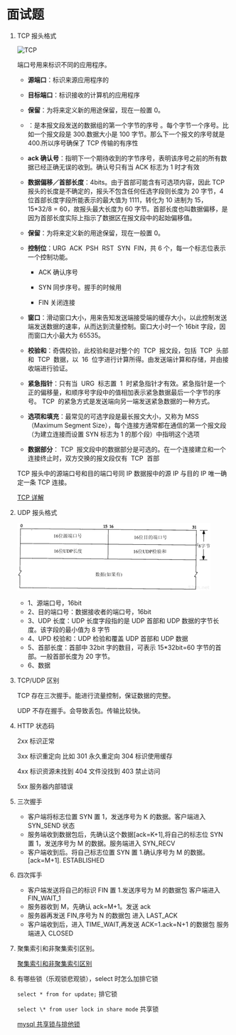 # 面试题

1. TCP 报头格式

   ![TCP](https://s3.51cto.com/wyfs02/M01/A2/E8/wKioL1mj0WziKSfvAAAN7VFLQug968.gif-wh_651x-s_1378032355.gif)

   端口号用来标识不同的应用程序。

   - **源端口**：标识来源应用程序的
   - **目标端口**：标识接收的计算机的应用程序
   - **保留**：为将来定义新的用途保留，现在一般置 0。
   - ：是本报文段发送的数据组的第一个字节的序号 。每个字节一个序号。比如一个报文段是 300.数据大小是 100 字节。那么下一个报文的序号就是 400.所以序号确保了 TCP 传输的有序性
   - **ack 确认号**：指明下一个期待收到的字节序号，表明该序号之前的所有数据已经正确无误的收到。确认号只有当 ACK 标志为 1 时才有效
   - **数据偏移／首部长度**：4bits。由于首部可能含有可选项内容，因此 TCP 报头的长度是不确定的，报头不包含任何任选字段则长度为 20 字节，4 位首部长度字段所能表示的最大值为 1111，转化为 10 进制为 15，15\*32/8 = 60，故报头最大长度为 60 字节。首部长度也叫数据偏移，是因为首部长度实际上指示了数据区在报文段中的起始偏移值。
   - **保留**：为将来定义新的用途保留，现在一般置 0。
   - **控制位**：URG  ACK  PSH  RST  SYN  FIN，共 6 个，每一个标志位表示一个控制功能。

     - ACK 确认序号

     - SYN 同步序号。握手的时候用

     - FIN 关闭连接

   - **窗口**：滑动窗口大小，用来告知发送端接受端的缓存大小，以此控制发送端发送数据的速率，从而达到流量控制。窗口大小时一个 16bit 字段，因而窗口大小最大为 65535。
   - **校验和**：奇偶校验，此校验和是对整个的  TCP  报文段，包括  TCP  头部和  TCP  数据，以  16  位字进行计算所得。由发送端计算和存储，并由接收端进行验证。
   - **紧急指针**：只有当  URG  标志置  1  时紧急指针才有效。紧急指针是一个正的偏移量，和顺序号字段中的值相加表示紧急数据最后一个字节的序号。 TCP  的紧急方式是发送端向另一端发送紧急数据的一种方式。
   - **选项和填充**：最常见的可选字段是最长报文大小，又称为 MSS（Maximum Segment Size），每个连接方通常都在通信的第一个报文段（为建立连接而设置 SYN 标志为 1 的那个段）中指明这个选项
   - **数据部分**： TCP  报文段中的数据部分是可选的。在一个连接建立和一个连接终止时，双方交换的报文段仅有  TCP  首部

   TCP 报头中的源端口号和目的端口号同 IP 数据报中的源 IP 与目的 IP 唯一确定一条 TCP 连接。

   [TCP 详解](https://github.com/xianyunyh/tcp-ip-protocal)

2. UDP 报头格式

   ![udp-1](https://github.com/xianyunyh/tcp-ip-protocal/raw/master/udp-1.png)

   - 1、源端口号，16bit
   - 2、目的端口号：数据接收者的端口号，16bit
   - 3、UDP 长度：UDP 长度字段指的是 UDP 首部和 UDP 数据的字节长度。该字段的最小值为 8 字节
   - 4、UPD 校验和：UDP 检验和覆盖 UDP 首部和 UDP 数据
   - 5、首部长度：首部中 32bit 字的数目，可表示 15\*32bit=60 字节的首部。一般首部长度为 20 字节。
   - 6、数据

3. TCP/UDP 区别

   TCP 存在三次握手。能进行流量控制，保证数据的完整。

   UDP 不存在握手。会导致丢包。传输比较快。

4. HTTP 状态码

   2xx 标识正常

   3xx 标识重定向 比如 301 永久重定向 304 标识使用缓存

   4xx 标识资源未找到 404 文件没找到 403 禁止访问

   5xx 服务器内部错误

5. 三次握手

   - 客户端将标志位置 SYN 置 1，发送序号为 K 的数据。客户端进入 SYN_SEND 状态
   - 服务端收到数据包后，先确认这个数据[ack=K+1],将自己的标志位 SYN 置 1，发送序号为 M 的数据。服务端进入 SYN_RECV
   - 客户端收到后。将自己标志位置 SYN 置 1.确认序号为 M 的数据。[ack=M+1]. ESTABLISHED

6. 四次挥手

   - 客户端发送将自己的标识 FIN 置 1.发送序号为 M 的数据包 客户端进入 FIN_WAIT_1
   - 服务器收到 M，先确认 ack=M+1。发送 ack
   - 服务器再发送 FIN,序号为 N 的数据包 进入 LAST_ACK
   - 客户端收到后，进入 TIME_WAIT,再发送 ACK=1.ack=N+1 的数据包 服务端进入 CLOSED

7. 聚集索引和非聚集索引区别。

   [聚集索引和非聚集索引区别](https://blog.csdn.net/zc474235918/article/details/50580639)

8. 有哪些锁（乐观锁悲观锁），select 时怎么加排它锁

   `select * from for update;` 排它锁

   `select \* from user lock in share mode` 共享锁

   [mysql 共享锁与排他锁](http://www.cnblogs.com/boblogsbo/p/5602122.html)
